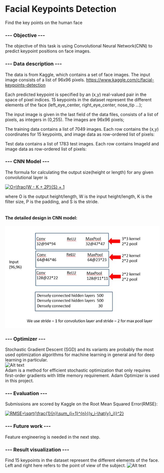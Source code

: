 # Facial Keypoints Detection
Find the key points on the human face
### --- Objective ---<br />
The objective of this task is using Convolutional Neural Network(CNN) to predict keypoint positions on face images.

### --- Data description ---<br />
The data is from Kaggle, which contains a set of face images. The input image consists of a list of 96x96 pixels. 
https://www.kaggle.com/c/facial-keypoints-detection

Each predicted keypoint is specified by an (x,y) real-valued pair in the space of pixel indices. 15 keypoints in the dataset represent the different elements of the face (left_eye_center, right_eye_center, nose_tip …);

The input image is given in the last field of the data files, consists of a list of pixels, as integers in (0,255). The images are 96x96 pixels;

The training data contains a list of 7049 images. Each row contains the (x,y) coordinates for 15 keypoints, and image data as row-ordered list of pixels:<br />  

Test data contains a list of 1783 test images. Each row contains ImageId and image data as row-ordered list of pixels:<br />  

### --- CNN Model ---<br />
The formula for calculating the output size(height or length) for any given convolutional layer is<br />

<a href="https://www.codecogs.com/eqnedit.php?latex=O=\frac{W&space;-&space;K&space;&plus;&space;2P}{S}&space;&plus;&space;1" target="_blank"><img src="https://latex.codecogs.com/gif.latex?O=\frac{W&space;-&space;K&space;&plus;&space;2P}{S}&space;&plus;&space;1" title="O=\frac{W - K + 2P}{S} + 1" /></a>

where O is the output height/length, W is the input height/length, K is the filter size, P is the padding, and S is the stride.<br /><br />

#### The detailed design in CNN model:<br />
![Alt text]( CNN_model.jpg?raw=true "")<br />


### --- Optimizer ---<br />
Stochastic Gradient Descent (SGD) and its variants are probably the most used optimization algorithms for machine learning in general and for deep learning in particular.<br />
![Alt text]( sgd.jpg?raw=true "")<br />
Adam is a method for efficient stochastic optimization that only requires first-order gradients with little memory requirement. Adam Optimizer is used in this project.

### --- Evaluation ---<br />
Submissions are scored by Kaggle on the Root Mean Squared Error(RMSE):<br />

<a href="https://www.codecogs.com/eqnedit.php?latex=RMSE=\sqrt{\frac{1}{n}\sum_{i=1}^{n}{(y_i-\hat{y}_i)}^2}" target="_blank"><img src="https://latex.codecogs.com/gif.latex?RMSE=\sqrt{\frac{1}{n}\sum_{i=1}^{n}{(y_i-\hat{y}_i)}^2}" title="RMSE=\sqrt{\frac{1}{n}\sum_{i=1}^{n}{(y_i-\hat{y}_i)}^2}" /></a>

### --- Future work ---<br />
Feature engineering is needed in the next step.

### --- Result visualization ---<br />
Find 15 keypoints in the dataset represent the different elements of the face. Left and right here refers to the point of view of the subject.
![Alt text]( result.png?raw=true "")<br />
